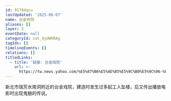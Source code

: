 ```yaml
---
id: 9178dqcu
lastUpdated: '2025-06-07'
name: 台金戏院
aliases: []
layer: 2
eventDate: null
categoryId: cat_9yUWRRAg
tagIds: []
timelineEvents: []
relations: []
titledLinks:
  - title: '链接: 台金戏院'
    url: >-
      https://tw.news.yahoo.com/%E5%87%B6%E5%AE%85%E5%9C%B0%E5%9C%96-%E7%91%9E%E8%8A%B3%E5%8F%B0%E9%87%91%E6%88%B2%E9%99%A2-%E8%8D%92%E5%BB%A230%E5%B9%B4%E9%99%B0%E6%A3%AE%E6%B0%9B%E5%9C%8D%E7%92%B0%E7%B9%9E-120000080.html
---
```

新北市瑞芳水南洞附近的台金戏院，建造时发生过多起工人坠楼，后又传出播放电影时出现鬼魅的传说。
